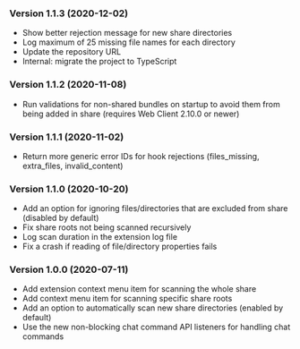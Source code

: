 ### Version 1.1.3 (2020-12-02)

- Show better rejection message for new share directories
- Log maximum of 25 missing file names for each directory
- Update the repository URL
- Internal: migrate the project to TypeScript

### Version 1.1.2 (2020-11-08)

- Run validations for non-shared bundles on startup to avoid them from being added in share (requires Web Client 2.10.0 or newer)

### Version 1.1.1 (2020-11-02)

- Return more generic error IDs for hook rejections (files_missing, extra_files, invalid_content)

### Version 1.1.0 (2020-10-20)

- Add an option for ignoring files/directories that are excluded from share (disabled by default)
- Fix share roots not being scanned recursively
- Log scan duration in the extension log file
- Fix a crash if reading of file/directory properties fails

### Version 1.0.0 (2020-07-11)

- Add extension context menu item for scanning the whole share
- Add context menu item for scanning specific share roots
- Add an option to automatically scan new share directories (enabled by default)
- Use the new non-blocking chat command API listeners for handling chat commands